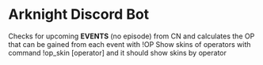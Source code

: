 # Arknight Discord Bot
Checks for upcoming **EVENTS** (no episode) from CN and calculates the OP that can be gained from each event with !OP
Show skins of operators with command !op_skin [operator] and it should show skins by operator